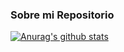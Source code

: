 ### Sobre mi Repositorio


[![Anurag's github stats](https://github-readme-stats.vercel.app/api?username=ElLuchoMan&show_icons=true&theme=merko)](https://github.com/anuraghazra/github-readme-stats)
